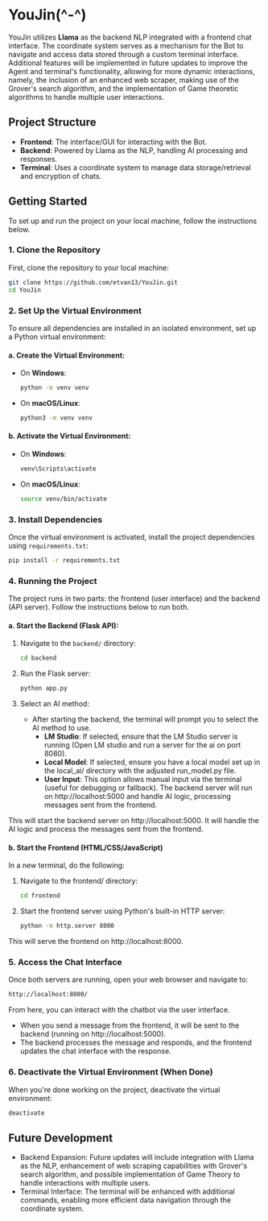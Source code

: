 # YouJin(^-^)

YouJin utilizes **Llama** as the backend NLP integrated with a frontend chat interface. The coordinate system serves as a mechanism for the Bot to navigate and access data stored through a custom terminal interface. Additional features will be implemented in future updates to improve the Agent and terminal's functionality, allowing for more dynamic interactions, namely, the inclusion of an enhanced web scraper, making use of the Grover's search algorithm, and the implementation of Game theoretic algorithms to handle multiple user interactions.

## Project Structure
- **Frontend**: The interface/GUI for interacting with the Bot.
- **Backend**: Powered by Llama as the NLP, handling AI processing and responses.
- **Terminal**: Uses a coordinate system to manage data storage/retrieval and encryption of chats.

## Getting Started

To set up and run the project on your local machine, follow the instructions below.

### 1. Clone the Repository

First, clone the repository to your local machine:

```bash
git clone https://github.com/etvan13/YouJin.git
cd YouJin
```

### 2. Set Up the Virtual Environment

To ensure all dependencies are installed in an isolated environment, set up a Python virtual environment:

#### a. Create the Virtual Environment:

- On **Windows**:

    ```bash
    python -m venv venv
    ```

- On **macOS/Linux**:

    ```bash
    python3 -m venv venv
    ```

#### b. Activate the Virtual Environment:

- On **Windows**:

    ```bash
    venv\Scripts\activate
    ```

- On **macOS/Linux**:

    ```bash
    source venv/bin/activate
    ```

### 3. Install Dependencies

Once the virtual environment is activated, install the project dependencies using `requirements.txt`:

```bash
pip install -r requirements.txt
```

### 4. Running the Project

The project runs in two parts: the frontend (user interface) and the backend (API server). Follow the instructions below to run both.

#### a. Start the Backend (Flask API):

1. Navigate to the `backend/` directory:
    ```bash
    cd backend
    ```

2. Run the Flask server:
    ```bash
    python app.py
    ```

3. Select an AI method:
    * After starting the backend, the terminal will prompt you to select the AI method to use.
        * **LM Studio**: If selected, ensure that the LM Studio server is running (Open LM studio and run a server for the ai on port 8080).
        * **Local Model**: If selected, ensure you have a local model set up in the local_ai/ directory with the adjusted run_model.py file.
        * **User Input**: This option allows manual input via the terminal (useful for debugging or fallback).
    The backend server will run on http://localhost:5000 and handle AI logic, processing messages sent from the frontend.

This will start the backend server on http://localhost:5000. It will handle the AI logic and process the messages sent from the frontend.


#### b. Start the Frontend (HTML/CSS/JavaScript)

In a new terminal, do the following:

1. Navigate to the frontend/ directory:

    ```bash
    cd frontend
    ```

2. Start the frontend server using Python's built-in HTTP server:

    ```bash
    python -m http.server 8000
    ```

This will serve the frontend on http://localhost:8000.


### 5. Access the Chat Interface

Once both servers are running, open your web browser and navigate to:

```bash
http://localhost:8000/
```

From here, you can interact with the chatbot via the user interface.

* When you send a message from the frontend, it will be sent to the backend (running on http://localhost:5000).
* The backend processes the message and responds, and the frontend updates the chat interface with the response.

### 6. Deactivate the Virtual Environment (When Done)

When you're done working on the project, deactivate the virtual environment:
```bash
deactivate
```

## Future Development

* Backend Expansion: Future updates will include integration with Llama as the NLP, enhancement of web scraping capabilities with Grover's search algorithm, and possible implementation of Game Theory to handle interactions with multiple users.
* Terminal Interface: The terminal will be enhanced with additional commands, enabling more efficient data navigation through the coordinate system.
